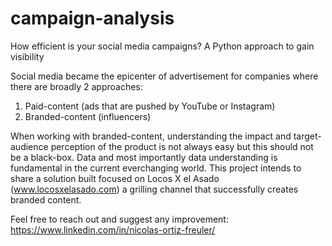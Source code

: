 # campaign-analysis
How efficient is your social media campaigns? A Python approach to gain visibility

Social media became the epicenter of advertisement for companies where there are broadly 2 approaches: 

1. Paid-content (ads that are pushed by YouTube or Instagram)
2. Branded-content (influencers)

When working with branded-content, understanding the impact and target-audience perception of the product is not always easy but this should not be a black-box. Data and most importantly data understanding is fundamental in the current everchanging world. This project intends to share a solution built focused on Locos X el Asado (www.locosxelasado.com) a grilling channel that successfully creates branded content. 

Feel free to reach out and suggest any improvement:
https://www.linkedin.com/in/nicolas-ortiz-freuler/ 
